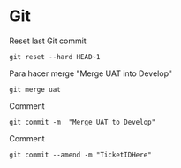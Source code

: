 # Git


Reset last Git commit

```
git reset --hard HEAD~1
```


Para hacer merge "Merge UAT into Develop"
```
git merge uat
```

Comment
```
git commit -m  "Merge UAT to Develop"
```

Comment
```
git commit --amend -m "TicketIDHere"
```
